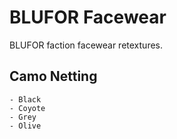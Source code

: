 # BLUFOR Facewear
BLUFOR faction facewear retextures.

## Camo Netting
	- Black
	- Coyote
	- Grey
	- Olive